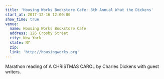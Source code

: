 ```yaml
---
title: 'Housing Works Bookstore Cafe: 8th Annual What the Dickens'
start_at: 2017-12-16 12:00:00
show_time: true
venue:
  name: Housing Works Bookstore Cafe
  address: 126 Crosby Street
  city: New York
  state: NY
  zip:
  link: 'http://housingworks.org'
---
```



Marathon reading of A CHRISTMAS CAROL by Charles Dickens with guest writers.&nbsp;